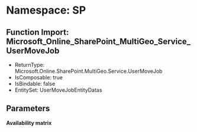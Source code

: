 # Namespace: SP

## Function Import: Microsoft_Online_SharePoint_MultiGeo_Service_UserMoveJob

- ReturnType: Microsoft.Online.SharePoint.MultiGeo.Service.UserMoveJob
- IsComposable: true
- IsBindable: false
- EntitySet: UserMoveJobEntityDatas

## Parameters

**Availability matrix**


